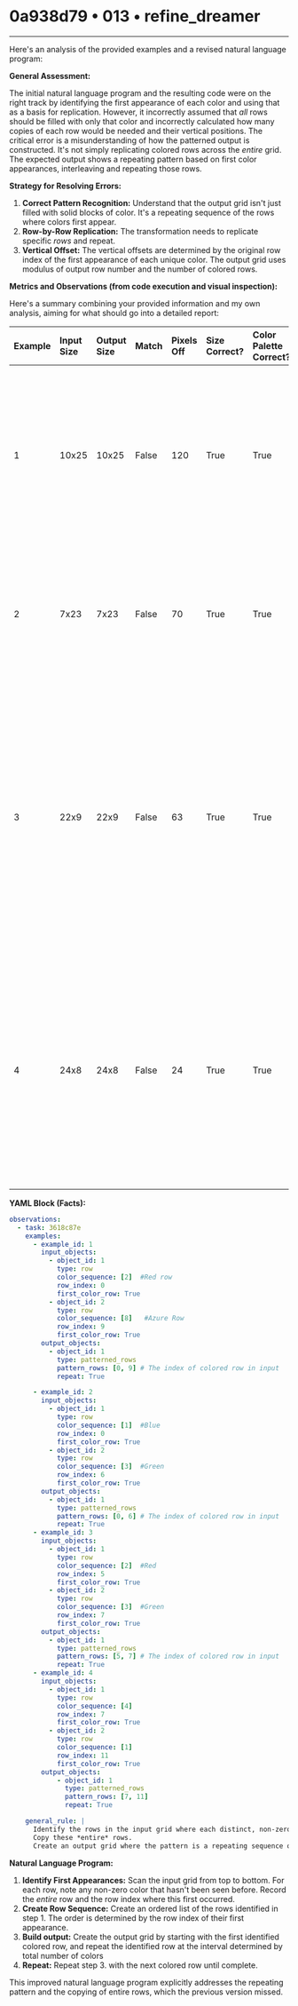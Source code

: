 # 0a938d79 • 013 • refine_dreamer

---
Here's an analysis of the provided examples and a revised natural language program:

**General Assessment:**

The initial natural language program and the resulting code were on the right track by identifying the first appearance of each color and using that as a basis for replication. However, it incorrectly assumed that *all* rows should be filled with only that color and incorrectly calculated how many copies of each row would be needed and their vertical positions. The critical error is a misunderstanding of how the patterned output is constructed. It's not simply replicating colored rows across the *entire* grid. The expected output shows a repeating pattern based on first color appearances, interleaving and repeating those rows.

**Strategy for Resolving Errors:**

1.  **Correct Pattern Recognition:** Understand that the output grid isn't just filled with solid blocks of color. It's a repeating sequence of the rows where colors first appear.
2.  **Row-by-Row Replication:**  The transformation needs to replicate specific *rows* and repeat.
3.  **Vertical Offset:** The vertical offsets are determined by the original row index of the first appearance of each unique color. The output grid uses modulus of output row number and the number of colored rows.

**Metrics and Observations (from code execution and visual inspection):**

Here's a summary combining your provided information and my own analysis, aiming for what should go into a detailed report:

| Example | Input Size | Output Size | Match | Pixels Off | Size Correct? | Color Palette Correct? | Correct Pixel Counts? | Notes                                                                                                                                                                                                                                                                                            |
| :------ | :--------- | :---------- | :---- | :--------- | :------------ | :--------------------- | :--------------------- | :------------------------------------------------------------------------------------------------------------------------------------------------------------------------------------------------------------------------------------------------------------------------------------------------ |
| 1       | 10x25      | 10x25       | False | 120        | True          | True                   | False                  | The code filled rows entirely with the first color found, creating large solid blocks.  The expected output shows an alternating pattern of red (2) and azure (8).                                                                                                                         |
| 2       | 7x23       | 7x23        | False | 70         | True          | True                   | False                  | Similar error as Example 1. The expected output has an alternating pattern of blue (1) and green (3).                                                                                                                                                                                             |
| 3       | 22x9       | 22x9        | False | 63         | True          | True                   | False                  | The expected output alternates rows where colors '2' and '3' first appear.  It's crucial to recognize that the *entire* row of the first appearance is copied, not just the colored pixel.  Note the repetition pattern in the expected output.                                       |
| 4       | 24x8       | 24x8        | False | 24         | True          | True                   | False                  | The code handles multiple initial color rows (yellow (4) and blue (1)). The expected output shows the replication and repetition of *both* of these rows.  The output correctly repeats, but it is missing rows.                                                  |

**YAML Block (Facts):**

```yaml
observations:
  - task: 3618c87e
    examples:
      - example_id: 1
        input_objects:
          - object_id: 1
            type: row
            color_sequence: [2]  #Red row
            row_index: 0
            first_color_row: True
          - object_id: 2
            type: row
            color_sequence: [8]   #Azure Row
            row_index: 9
            first_color_row: True
        output_objects:
          - object_id: 1
            type: patterned_rows
            pattern_rows: [0, 9] # The index of colored row in input
            repeat: True

      - example_id: 2
        input_objects:
          - object_id: 1
            type: row
            color_sequence: [1]  #Blue
            row_index: 0
            first_color_row: True
          - object_id: 2
            type: row
            color_sequence: [3]  #Green
            row_index: 6
            first_color_row: True
        output_objects:
          - object_id: 1
            type: patterned_rows
            pattern_rows: [0, 6] # The index of colored row in input
            repeat: True
      - example_id: 3
        input_objects:
          - object_id: 1
            type: row
            color_sequence: [2]  #Red
            row_index: 5
            first_color_row: True
          - object_id: 2
            type: row
            color_sequence: [3]  #Green
            row_index: 7
            first_color_row: True
        output_objects:
          - object_id: 1
            type: patterned_rows
            pattern_rows: [5, 7] # The index of colored row in input
            repeat: True
      - example_id: 4
        input_objects:
          - object_id: 1
            type: row
            color_sequence: [4]
            row_index: 7
            first_color_row: True
          - object_id: 2
            type: row
            color_sequence: [1]
            row_index: 11
            first_color_row: True
        output_objects:
            - object_id: 1
              type: patterned_rows
              pattern_rows: [7, 11]
              repeat: True

    general_rule: |
      Identify the rows in the input grid where each distinct, non-zero color first appears.  
      Copy these *entire* rows. 
      Create an output grid where the pattern is a repeating sequence of these identified rows. The sequence restarts from the beginning after the last identified row is placed.
```

**Natural Language Program:**

1.  **Identify First Appearances:** Scan the input grid from top to bottom.  For each row, note any non-zero color that hasn't been seen before. Record the *entire* row and the row index where this first occurred.
2.  **Create Row Sequence:** Create an ordered list of the rows identified in step 1. The order is determined by the row index of their first appearance.
3. **Build output:** Create the output grid by starting with the first identified colored row, and repeat the identified row at the interval determined by total number of colors
4.  **Repeat:** Repeat step 3. with the next colored row until complete.

This improved natural language program explicitly addresses the repeating pattern and the copying of entire rows, which the previous version missed.

